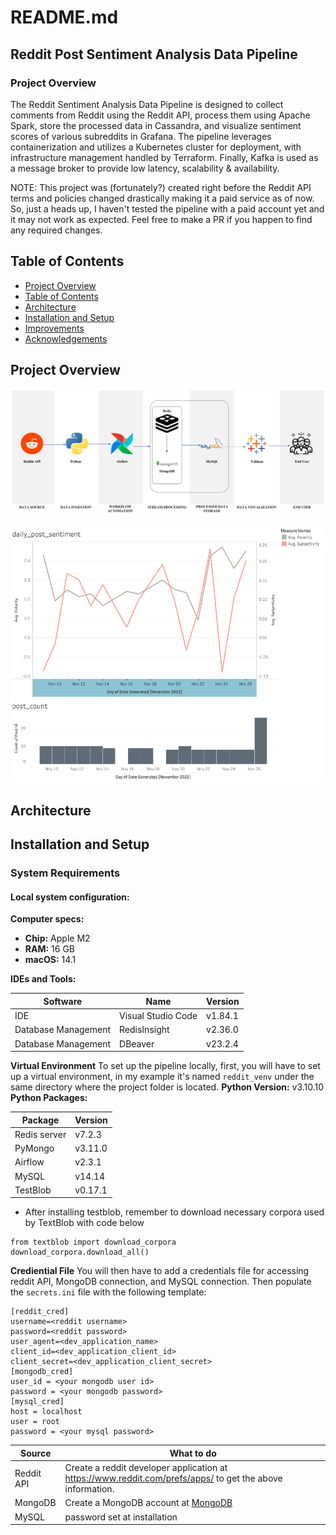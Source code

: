 # README.md

## Reddit Post Sentiment Analysis Data Pipeline

### Project Overview

The Reddit Sentiment Analysis Data Pipeline is designed to collect comments from Reddit using the Reddit API, process them using Apache Spark, store the processed data in Cassandra, and visualize sentiment scores of various subreddits in Grafana. The pipeline leverages containerization and utilizes a Kubernetes cluster for deployment, with infrastructure management handled by Terraform. Finally, Kafka is used as a message broker to provide low latency, scalability & availability.

NOTE: This project was (fortunately?) created right before the Reddit API terms and policies changed drastically making it a paid service as of now. So, just a heads up, I haven't tested the pipeline with a paid account yet and it may not work as expected. Feel free to make a PR if you happen to find any required changes.


## Table of Contents

- [Project Overview](#project-overview)
- [Table of Contents](#table-of-contents)
- [Architecture](#architecture)
- [Installation and Setup](#installation-and-setup)
- [Improvements](#improvements)
- [Acknowledgements](#acknowledgements)

## Project Overview
![My Project Diagram](./image/flowchart.png "Project flowchart")

![My Project Diagram](./image/tb_dashboard.png "Tableau dashboard")


## Architecture



## Installation and Setup


### System Requirements

#### Local system configuration:

**Computer specs:**
- **Chip:** Apple M2
- **RAM:** 16 GB
- **macOS:** 14.1

**IDEs and Tools:**

| Software        | Name            | Version |
|-----------------|-----------------|---------|
| IDE             | Visual Studio Code | v1.84.1  |
| Database Management | RedisInsight | v2.36.0 |
| Database Management | DBeaver       | v23.2.4  |

**Virtual Environment**
To set up the pipeline locally, first, you will have to set up a virtual environment, in my example it's named `reddit_venv` under the same directory where the project folder is located.
**Python Version:** v3.10.10
**Python Packages:**

| Package         | Version |
|-----------------|---------|
| Redis server    | v7.2.3  |
| PyMongo 		  | v3.11.0 |
| Airflow         | v2.3.1  |
| MySQL           | v14.14  |
| TestBlob		  |v0.17.1  |

* After installing testblob, remember to download necessary corpora used by TextBlob with code below

```
from textblob import download_corpora 
download_corpora.download_all()
```
 
 **Crediential File**
You will then have to add a credentials file for accessing reddit API, MongoDB connection, and MySQL connection.  Then populate the `secrets.ini` file with the following template:
```
[reddit_cred]
username=<reddit username>
password=<reddit password>
user_agent=<dev_application_name>
client_id=<dev_application_client_id>
client_secret=<dev_application_client_secret>
[mongodb_cred]
user_id = <your mongodb user id>
password = <your mongodb password>
[mysql_cred]
host = localhost
user = root
password = <your mysql password>
```
Source|What to do
--|--
Reddit API|Create a reddit developer application at https://www.reddit.com/prefs/apps/ to get the above information.
MongoDB| Create a MongoDB account at [MongoDB](https://www.mongodb.com/cloud/atlas/lp/try4?utm_source=google&utm_campaign=search_gs_pl_evergreen_atlas_core_retarget-brand_gic-null_amers-us-ca_ps-all_desktop_eng_lead&utm_term=mongodb&utm_medium=cpc_paid_search&utm_ad=e&utm_ad_campaign_id=14291004479&adgroup=128837427347&cq_cmp=14291004479&gad_source=1&gclid=CjwKCAiA04arBhAkEiwAuNOsIrm8Kz1SvZaEEUQrQQynJbCXMT9B7DmUVHIU26poPtOvjpMAnK96jBoCMXwQAvD_BwE) 
MySQL | password set at installation